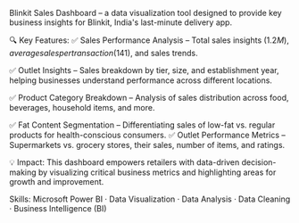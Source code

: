 Blinkit Sales Dashboard – a data visualization tool designed to provide key business insights for Blinkit, India's last-minute delivery app.

🔍 Key Features:
✅ Sales Performance Analysis – Total sales insights ($1.2M), average sales per transaction ($141), and sales trends.

✅ Outlet Insights – Sales breakdown by tier, size, and establishment year, helping businesses understand performance across different locations.

✅ Product Category Breakdown – Analysis of sales distribution across food, beverages, household items, and more.

✅ Fat Content Segmentation – Differentiating sales of low-fat vs. regular products for health-conscious consumers.
✅ Outlet Performance Metrics – Supermarkets vs. grocery stores, their sales, number of items, and ratings.

💡 Impact:
This dashboard empowers retailers with data-driven decision-making by visualizing critical business metrics and highlighting areas for growth and improvement.

Skills: Microsoft Power BI · Data Visualization · Data Analysis · Data Cleaning · Business Intelligence (BI)

